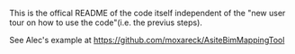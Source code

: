 This is the offical README of the code itself independent of the "new user tour on how to use the code"(i.e. the previus steps).

See Alec's example at https://github.com/moxareck/AsiteBimMappingTool
